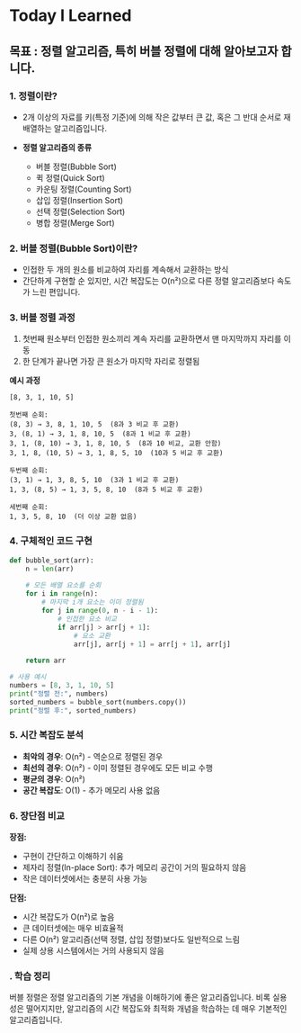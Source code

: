 # Today I Learned

## 목표 : 정렬 알고리즘, 특히 버블 정렬에 대해 알아보고자 합니다.

### 1. 정렬이란?
- 2개 이상의 자료를 키(특정 기준)에 의해 작은 값부터 큰 값, 혹은 그 반대 순서로 재배열하는 알고리즘입니다.

- **정렬 알고리즘의 종류**
    - 버블 정렬(Bubble Sort)
    - 퀵 정렬(Quick Sort)
    - 카운팅 정렬(Counting Sort)
    - 삽입 정렬(Insertion Sort)
    - 선택 정렬(Selection Sort)
    - 병합 정렬(Merge Sort)

### 2. 버블 정렬(Bubble Sort)이란?
- 인접한 두 개의 원소를 비교하여 자리를 계속해서 교환하는 방식
- 간단하게 구현할 순 있지만, 시간 복잡도는 O(n²)으로 다른 정렬 알고리즘보다 속도가 느린 편입니다.

### 3. 버블 정렬 과정
    
1) 첫번째 원소부터 인접한 원소끼리 계속 자리를 교환하면서 맨 마지막까지 자리를 이동
2) 한 단계가 끝나면 가장 큰 원소가 마지막 자리로 정렬됨

**예시 과정**
```
[8, 3, 1, 10, 5]

첫번째 순회:
(8, 3) → 3, 8, 1, 10, 5  (8과 3 비교 후 교환)
3, (8, 1) → 3, 1, 8, 10, 5  (8과 1 비교 후 교환)
3, 1, (8, 10) → 3, 1, 8, 10, 5  (8과 10 비교, 교환 안함)
3, 1, 8, (10, 5) → 3, 1, 8, 5, 10  (10과 5 비교 후 교환)

두번째 순회:
(3, 1) → 1, 3, 8, 5, 10  (3과 1 비교 후 교환)
1, 3, (8, 5) → 1, 3, 5, 8, 10  (8과 5 비교 후 교환)

세번째 순회:
1, 3, 5, 8, 10  (더 이상 교환 없음)
```

### 4. 구체적인 코드 구현
```python
def bubble_sort(arr):
    n = len(arr)
    
    # 모든 배열 요소를 순회
    for i in range(n):
        # 마지막 i개 요소는 이미 정렬됨
        for j in range(0, n - i - 1):
            # 인접한 요소 비교
            if arr[j] > arr[j + 1]:
                # 요소 교환
                arr[j], arr[j + 1] = arr[j + 1], arr[j]
    
    return arr

# 사용 예시
numbers = [8, 3, 1, 10, 5]
print("정렬 전:", numbers)
sorted_numbers = bubble_sort(numbers.copy())
print("정렬 후:", sorted_numbers)
```

### 5. 시간 복잡도 분석
- **최악의 경우**: O(n²) - 역순으로 정렬된 경우
- **최선의 경우**: O(n²) - 이미 정렬된 경우에도 모든 비교 수행
- **평균의 경우**: O(n²)
- **공간 복잡도**: O(1) - 추가 메모리 사용 없음

### 6. 장단점 비교

**장점:**
- 구현이 간단하고 이해하기 쉬움
- 제자리 정렬(In-place Sort): 추가 메모리 공간이 거의 필요하지 않음
- 작은 데이터셋에서는 충분히 사용 가능

**단점:**
- 시간 복잡도가 O(n²)로 높음
- 큰 데이터셋에는 매우 비효율적
- 다른 O(n²) 알고리즘(선택 정렬, 삽입 정렬)보다도 일반적으로 느림
- 실제 상용 시스템에서는 거의 사용되지 않음


### . 학습 정리
버블 정렬은 정렬 알고리즘의 기본 개념을 이해하기에 좋은 알고리즘입니다. 비록 실용성은 떨어지지만, 알고리즘의 시간 복잡도와 최적화 개념을 학습하는 데 매우 기본적인 알고리즘입니다. 